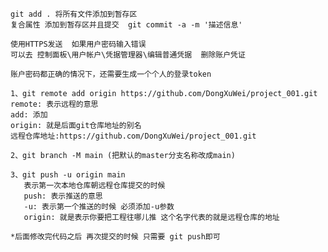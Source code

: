     git add . 将所有文件添加到暂存区
    复合属性 添加到暂存区并且提交  git commit -a -m '描述信息'
    
    使用HTTPS发送  如果用户密码输入错误 
    可以去 控制面板\用户帐户\凭据管理器\编辑普通凭据  删除账户凭证

    账户密码都正确的情况下，还需要生成一个个人的登录token

    1、git remote add origin https://github.com/DongXuWei/project_001.git
    remote: 表示远程的意思
    add: 添加
    origin: 就是后面git仓库地址的别名
    远程仓库地址:https://github.com/DongXuWei/project_001.git

    2、git branch -M main (把默认的master分支名称改成main)

    3、git push -u origin main 
       表示第一次本地仓库朝远程仓库提交的时候
       push: 表示推送的意思
       -u: 表示第一个推送的时候 必须添加-u参数
       origin: 就是表示你要把工程往哪儿推 这个名字代表的就是远程仓库的地址

    *后面修改完代码之后 再次提交的时候 只需要 git push即可
    